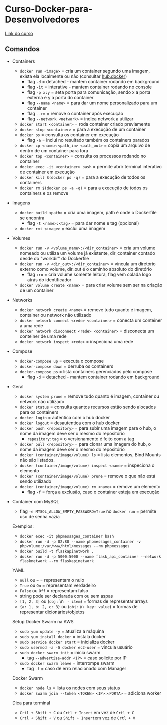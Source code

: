 # Curso-Docker-para-Desenvolvedores

[Link do curso](https://www.udemy.com/course/docker-para-desenvolvedores-com-docker-swarm-e-kubernetes/)

## Comandos

- Containers
  - `docker run <image>` = cria um container segundo uma imagem, exista ela localmente ou não (consultar [hub.docker](https://hub.docker.com/))
    - flag `-d` = detached - mantem container rodando em background
    - flag `-it` = interative - mantem container rodando no console
    - flag `-p x:y` = seta porta para comunicação, sendo x a porta externa e y a porta do container
    - flag `--name <name>` = para dar um nome personalizado para um container
    - flag `--rm` = remove o container após execução
    - flag `--network <network>` = indica network a utilizar
  - `docker start <container>` = roda container criado previamente
  - `docker stop <container>` = para a execução de um container
  - `docker ps` =  consulta os container em execução
    - flag `-a` = inclui no resultado também os containers parados
  - `docker cp <name>:<path_in> <path_out>` = copia um arquivo de dentro de um container para fora
  - `docker top <container>` = consulta os processos rodando no container
  - `docker exec -it <container> bash` = permite abrir terminal interativo de container em execução
  - `docker kill $(docker ps -q)` = para a execução de todos os containers
  - `docker rm $(docker ps -a -q)` = para a execução de todos os containers e os remove
- Imagens
  - `docker build <path>` = cria uma imagem, path é onde o Dockerfile se encontra
    - flag `-t <name>:<tag>` = para dar nome e tag (opcional) 
  - `docker rmi <image>` = exclui uma imagem
- Volumes
  - `docker run -v <volume_name>:/<dir_container>` = cria um volume nomeado ou utiliza um volume já existente, dir_container contado desde do "workdir" do Dockerfile
  - `docker run -v <dir_out>:/<dir_container>` = vincula um diretório externo como volume, dir_out é o caminho absoluto do diretório
    - flag `:ro` = cria volume somente leitura, flag vem colada logo atrás do identificador
  - `docker volume create <name>` = para criar volume sem ser na criação de um container
- Networks
  - `docker network create <name>` = remove tudo quanto é imagem, container ou network não utilizado
  - `docker network connect <rede> <container>` = conecta um conteiner a uma rede
  - `docker network disconnect <rede> <container>` = disconecta um conteiner de uma rede
  - `docker network inspect <rede>` = inspeciona uma rede
- Compose
  - `docker-compose up` = executa o compose
  - `docker-compose down` = derruba os containers
  - `docker-compose ps` = lista containers gerenciados pelo compose
    - flag `-d` = detached - mantem container rodando em background
- Geral
  - `docker system prune` = remove tudo quanto é imagem, container ou network não utilizado
  - `docker status` = consulta quantos recursos estão sendo alocados para os containers
  - `docker login` = autentica com o hub docker
  - `docker logout` = desautentica com o hub docker
  - `docker push <repository>` = para subir uma imagem para o hub, o nome da imagem deve ser o mesmo do repositório
    - `repository:tag` = o versionamento é feito com a tag
  - `docker pull <repository>` = para clonar uma imagem do hub, o nome da imagem deve ser o mesmo do repositório
  - `docker (container/image/volume) ls` = lista elementos, Bind Mounts não são listados.
  - `docker (container/image/volume) inspect <name>` = inspeciona o elemento
  - `docker (container/image/volume) prune` = remove o que não está sendo utilizado
  - `docker (container/image/volume) rm <name>` = remove um elemento
    - flag `-f` = força a exclusão, caso o container esteja em execução
- Container com MySQL
  - flag `-e MYSQL_ALLOW_EMPTY_PASSWORD=True` no `docker run` = permite uso de senha vazia

  Exemplos:
  - `docker exec -it phpmessages_container bash`
  - `docker run -d -p 82:80 --name phpmessages_container -v phpvolume:/var/www/html/messages --rm phpmessages`
  - `docker build -t flaskapinetwork .`
  - `docker run -d -p 5000:5000 --name flask_api_container --network flasknetwork --rm flaskapinetwork`

  YAML
  - `null` ou `~` = representam o nulo
  - `True` ou `On` = representam verdadeiro
  - `False` ou `Off` = representam falso
  - string pode ser declarada com ou sem aspas
  - `[1, 2, 3]` ou  (`obj:` \n ` - item`) = formas de representar arrays 
  - `{a: 1, b: 2, c: 3}` ou  (`obj:` \n ` key: value`) = formas de representar dicionários/objetos 

  Setup Docker Swarm na AWS
  - `sudo yum update -y` = atualiza a máquina
  - `sudo yum install docker` = instala docker
  - `sudo service docker start` = inicializa docker
  - `sudo usermod -a -G docker ec2-user` = vincula usuário
  - `sudo docker swarm init` =  inicia swarm
    - tag `--advertise-addr <IP>` =  caso solicite por IP
  - `sudo docker swarm leave` = interrompe swarm
    - tag `-f` = caso dê erro relacionado com Manager

  Docker Swarm
  - `docker node ls` = lista os nodes com seus status
  - `docker swarm join --token <TOKEN> <IP>:<PORTA>` = adiciona worker

  Dica para terminal
  - `Crtl + Shift + C` ou `Crtl + Insert` em vez de `Crtl + C`
  - `Crtl + Shift + V` ou `Shift + Insert`em vez de `Crtl + V`

